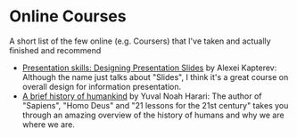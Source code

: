 # Online Courses

A short list of the few online (e.g. Coursers) that I've taken and actually finished and recommend

- [Presentation skills: Designing Presentation Slides](https://www.coursera.org/learn/slides) by Alexei Kapterev: Although the name just talks about "Slides", I think it's a great course on overall design for information presentation.
- [A brief history of humankind](https://www.youtube.com/playlist?list=PLfc2WtGuVPdmhYaQjd449k-YeY71fiaFp) by Yuval Noah Harari: The author of "Sapiens", "Homo Deus" and "21 lessons for the 21st century" takes you through an amazing overview of the history of humans and why we are where we are.
